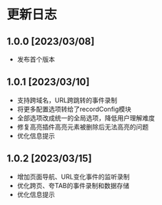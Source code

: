 # 更新日志

## 1.0.0 [2023/03/08]

* 发布首个版本

## 1.0.1 [2023/03/10]

* 支持跨域名，URL跨跳转的事件录制
* 将更多配置选项转给了recordConfig模块
* 全部选项改成统一的全局选项，降低用户理解难度
* 修复高亮插件高亮元素被删除后无法高亮的问题
* 优化信息提示

## 1.0.2 [2023/03/15]

* 增加页面导航、URL变化事件的监听录制
* 优化跨页、夸TAB的事件录制和数据存储
* 优化信息提示